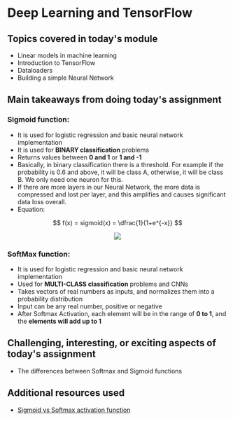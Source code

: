 # Deep Learning and TensorFlow

## Topics covered in today's module
* Linear models in machine learning
* Introduction to TensorFlow
* Dataloaders
* Building a simple Neural Network

## Main takeaways from doing today's assignment
### **Sigmoid function:**
- It is used for logistic regression and basic neural network implementation
- It is used for **BINARY classification** problems
- Returns values between **0 and 1** or **1 and -1**
- Basically, in binary classification there is a threshold. For example if the probability is 0.6 and above, it will be class A, otherwise, it will be class B. We only need one neuron for this.
- If there are more layers in our Neural Network, the more data is compressed and lost per layer, and this amplifies and causes significant data loss overall.
- Equation:

$$ f(x) = sigmoid(x) =  \dfrac{1}{1+e^{-x}} $$

<p align="center">
<img src="https://user-images.githubusercontent.com/70928356/218247145-e7d2119e-086d-4738-8c87-aa14ec2c0692.png">
</p>

### **SoftMax function:**
- It is used for logistic regression and basic neural network implementation
- Used for **MULTI-CLASS classification** problems and CNNs
- Takes vectors of real numbers as inputs, and normalizes them into a probability distribution
- Input can be any real number, positive or negative
- After Softmax Activation, each element will be in the range of **0 to 1**, and the **elements will add up to 1**


## Challenging, interesting, or exciting aspects of today's assignment
- The differences between Softmax and Sigmoid functions

## Additional resources used 
- [Sigmoid vs Softmax activation function](https://medium.com/arteos-ai/the-differences-between-sigmoid-and-softmax-activation-function-12adee8cf322)
